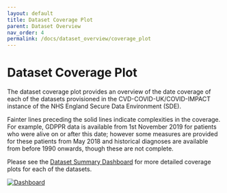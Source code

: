 ```yaml
---
layout: default
title: Dataset Coverage Plot
parent: Dataset Overview
nav_order: 4
permalink: /docs/dataset_overview/coverage_plot
---
```


# Dataset Coverage Plot

The dataset coverage plot provides an overview of the date coverage of each of the datasets provisioned in the CVD-COVID-UK/COVID-IMPACT instance of the NHS England Secure Data Environment (SDE). 

Fainter lines preceding the solid lines indicate complexities in the coverage. For example, GDPPR data is available from 1st November 2019 for patients who were alive on or after this date; however some measures are provided for these patients from May 2018 and historical diagnoses are available from before 1990 onwards, though these are not complete. 

Please see the <a href="https://bhfdatasciencecentre.org/dashboard/" target="_blank">Dataset Summary Dashboard</a> for more detailed coverage plots for each of the datasets.


<a href="https://bhfdsc.github.io/documentation/assets/images/dataset_coverage_plot.png" target="_blank">
  <img src="https://bhfdsc.github.io/documentation/assets/images/dataset_coverage_plot.png" alt="Dashboard">
</a>
